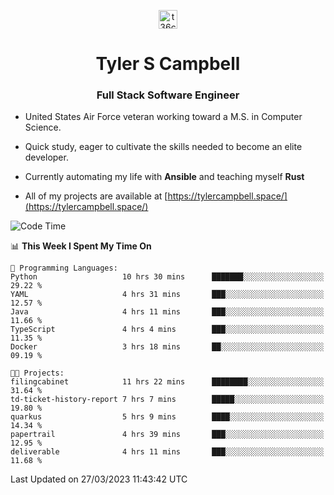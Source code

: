 <p align="center">
<a href="https://www.linkedin.com/in/t36campbell" target="blank"><img align="center" src="https://ik.imagekit.io/t36campbell/Portfolio/linkedin.png.original_m8bbGgPh6.png" alt="t36campbell" height="30" width="30" /></a>
</p>
<h1 align="center">Tyler S Campbell</h1>
<h3 align="center">Full Stack Software Engineer</h3>

* United States Air Force veteran working toward a M.S. in Computer Science.

* Quick study, eager to cultivate the skills needed to become an elite developer.

* Currently automating my life with **Ansible** and teaching myself **Rust**

* All of my projects are available at [https://tylercampbell.space/](https://tylercampbell.space/)

<!--START_SECTION:waka-->
![Code Time](http://img.shields.io/badge/Code%20Time-2%2C321%20hrs%2020%20mins-blue)

📊 **This Week I Spent My Time On** 

```text
💬 Programming Languages: 
Python                   10 hrs 30 mins      ███████░░░░░░░░░░░░░░░░░░   29.22 % 
YAML                     4 hrs 31 mins       ███░░░░░░░░░░░░░░░░░░░░░░   12.57 % 
Java                     4 hrs 11 mins       ███░░░░░░░░░░░░░░░░░░░░░░   11.66 % 
TypeScript               4 hrs 4 mins        ███░░░░░░░░░░░░░░░░░░░░░░   11.35 % 
Docker                   3 hrs 18 mins       ██░░░░░░░░░░░░░░░░░░░░░░░   09.19 % 

🐱‍💻 Projects: 
filingcabinet            11 hrs 22 mins      ████████░░░░░░░░░░░░░░░░░   31.64 % 
td-ticket-history-report 7 hrs 7 mins        █████░░░░░░░░░░░░░░░░░░░░   19.80 % 
quarkus                  5 hrs 9 mins        ████░░░░░░░░░░░░░░░░░░░░░   14.34 % 
papertrail               4 hrs 39 mins       ███░░░░░░░░░░░░░░░░░░░░░░   12.95 % 
deliverable              4 hrs 11 mins       ███░░░░░░░░░░░░░░░░░░░░░░   11.68 % 
```


 Last Updated on 27/03/2023 11:43:42 UTC
<!--END_SECTION:waka-->
